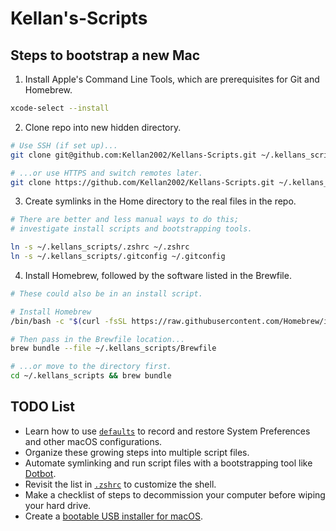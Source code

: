 # Kellan's-Scripts
## Steps to bootstrap a new Mac

1. Install Apple's Command Line Tools, which are prerequisites for Git and Homebrew.

```zsh
xcode-select --install
```


2. Clone repo into new hidden directory.

```zsh
# Use SSH (if set up)...
git clone git@github.com:Kellan2002/Kellans-Scripts.git ~/.kellans_scripts

# ...or use HTTPS and switch remotes later.
git clone https://github.com/Kellan2002/Kellans-Scripts.git ~/.kellans_scripts
```


3. Create symlinks in the Home directory to the real files in the repo.

```zsh
# There are better and less manual ways to do this;
# investigate install scripts and bootstrapping tools.

ln -s ~/.kellans_scripts/.zshrc ~/.zshrc
ln -s ~/.kellans_scripts/.gitconfig ~/.gitconfig
```

4. Install Homebrew, followed by the software listed in the Brewfile.

```zsh
# These could also be in an install script.

# Install Homebrew
/bin/bash -c "$(curl -fsSL https://raw.githubusercontent.com/Homebrew/install/HEAD/install.sh)"

# Then pass in the Brewfile location...
brew bundle --file ~/.kellans_scripts/Brewfile

# ...or move to the directory first.
cd ~/.kellans_scripts && brew bundle
```


## TODO List

- Learn how to use [`defaults`](https://macos-defaults.com/#%F0%9F%99%8B-what-s-a-defaults-command) to record and restore System Preferences and other macOS configurations.
- Organize these growing steps into multiple script files.
- Automate symlinking and run script files with a bootstrapping tool like [Dotbot](https://github.com/anishathalye/dotbot).
- Revisit the list in [`.zshrc`](.zshrc) to customize the shell.
- Make a checklist of steps to decommission your computer before wiping your hard drive.
- Create a [bootable USB installer for macOS](https://support.apple.com/en-us/HT201372).

